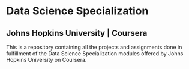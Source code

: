 # Data Science Specialization
## Johns Hopkins University | Coursera

This is a repository containing all the projects and assignments done in fulfillment of the Data Science Specialization modules offered by Johns Hopkins University on Coursera.
